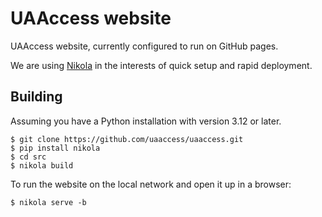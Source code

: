 # UAAccess website

UAAccess website, currently configured to run on GitHub pages.

We are using [Nikola](https://getnikola.com/) in the interests of quick setup and rapid deployment.

## Building

Assuming you have a Python installation with version 3.12 or later.

```
$ git clone https://github.com/uaaccess/uaaccess.git
$ pip install nikola
$ cd src
$ nikola build
```

To run the website on the local network and open it up in a browser:

```
$ nikola serve -b
```
